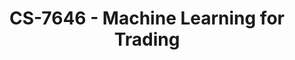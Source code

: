 ---
layout: course
title: CS-7646 - Machine Learning for Trading
aliases: ML4T
course_id: CS-7646
permalink: /CS-7646/
---